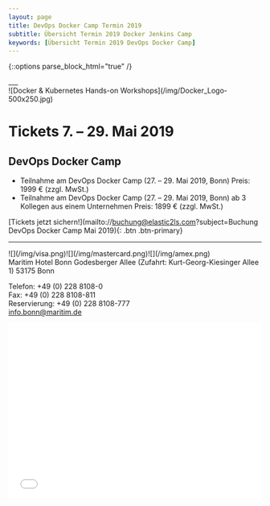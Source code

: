 ```yaml
---
layout: page
title: DevOps Docker Camp Termin 2019
subtitle: Übersicht Termin 2019 Docker Jenkins Camp
keywords: [Übersicht Termin 2019 DevOps Docker Camp]
---
```

{::options parse_block_html="true" /}
<div class="slider">
___

<div id="carousel" class="carousel">

<div class="carousel-inner">
![Docker & Kubernetes Hands-on Workshops](/img/Docker_Logo-500x250.jpg)


# Tickets 7\. – 29\. Mai 2019

## DevOps Docker Camp

* Teilnahme am DevOps Docker Camp (27\. – 29\. Mai 2019, Bonn) Preis: 1999 € (zzgl. MwSt.)
* Teilnahme am DevOps Docker Camp (27\. – 29\. Mai 2019, Bonn) ab 3 Kollegen aus einem Unternehmen Preis: 1899 € (zzgl. MwSt.)  

[Tickets jetzt sichern!](mailto://buchung@elastic2ls.com?subject=Buchung DevOps Docker Camp Mai 2019){: .btn .btn-primary}

</div>

___

</div>

</div>

</div>



<div class="offer_payment">![](/img/visa.png)![](/img/mastercard.png)![](/img/amex.png)
</div>

<div class="offer_location">
Maritim Hotel Bonn Godesberger Allee  
(Zufahrt: Kurt-Georg-Kiesinger  
Allee 1)  
53175 Bonn

Telefon: +49 (0) 228 8108-0  
Fax: +49 (0) 228 8108-811  
Reservierung: +49 (0) 228 8108-777  
info.bonn@maritim.de
</div>


<div class="offer_map">

<div class="col-md-24">
<iframe scrolling="no" marginheight="0" marginwidth="0" src="../info/osm_hotel_maritim.html?lat=50.70476,lon=7.13490,info=,zoom=15" width="100%" height="350" frameborder="0">
</iframe>
</div>
